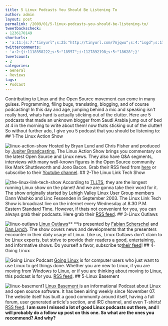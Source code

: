 ```yaml
---
title: 5 Linux Podcasts You Should Be Listening To
author: admin
layout: post
permalink: /2009/01/5-linux-podcasts-you-should-be-listening-to/
tweetbackscheck:
- 1236170149
shorturls:
- 'a:11:{s:7:"tinyurl";s:25:"http://tinyurl.com/7mjqwu";s:4:"isgd";s:17:"http://is.gd/fCOL";s:5:"bitly";s:19:"http://bit.ly/12kFX";s:5:"snipr";s:22:"http://snipr.com/9wm7b";s:5:"snurl";s:22:"http://snurl.com/9wm7b";s:7:"snipurl";s:24:"http://snipurl.com/9wm7b";s:4:"trim";s:17:"http://tr.im/5b4n";s:5:"adjix";s:207:"(10 Jan 2008 temporary restriction: API requires valid partnerID or partnerEmail key in request. Contact us if this affects you.) Invalid Adjix request. API documentation @ http://web.adjix.com/AdjixAPI.html";s:4:"advu";s:203:"(10 Jan 2008 temporary restriction: API requires valid partnerID or partnerEmail key in request. Contact us if this affects you.) Invalid Adjix request. API documentation @ http://web.ad.vu/AdjixAPI.html";s:4:"zima";s:19:"http://zi.ma/d971bf";s:9:"permalink";s:75:"http://hehe2.net/linux-general/5-linux-podcasts-you-should-be-listening-to/";}'
twittercomments:
- 'a:2:{i:1118358222;s:5:"18557";i:1127892198;s:5:"18628";}'
tweetcount:
- 2
categories:
- General
- Reviews
tags:
- Podcast
---
```

Contributing to Linux and the Open Source movement can come in many guises. Programming, filing bugs, translating, blogging, and of course podcasting! In this day and age, jumping behind a mic and speaking isn't really hard, whats hard is actually sticking out of the clutter. Here are 5 podcasts that made an unknown blogger from Saudi Arabia jump out of bed at 4  in the morning to write about them! now thats sticking out of the clutter! So without further ado, I give you 5 podcast that you should be listening to:
\#\# 1-The Linux Action Show

![linux-action-show](http://192.168.1.33/blog2/wp-content/uploads/2009/01/linux-action-show.jpeg)
Hosted by Bryan Lund and Chris Fisher and produced by [Jupiter Broadcasting](http://www.jupiterbroadcasting.com/?cat=4), The Linux Action Show brings you commentary on the latest Open Source and Linux news. They also have Q&A segments, interviews with many well-known figures in the Open Source community like Mark Shuttleworth and Jono Bacon. Grab their RSS feed from [here](http://www.jupiterbroadcasting.com/?feed=rss2) or subscribe to their [Youtube channel](http://www.youtube.com/user/jupiterbroadcasting).
\#\# 2-The Linux Link Tech Show

![the-linux-link-tech-show](http://192.168.1.33/blog2/wp-content/uploads/2009/01/the-linux-link-tech-show.jpeg)
According to [TLLTS](http://www.tllts.org/index.php), they are the longest running Linux show on the planet! And we are gonna take their word for it. The show originally started by Lehigh Valley Linux User Group members Dann Washko and Linc Fessenden in September 2003\. The Linux Link Tech Show is broadcast live on the internet every Wednesday at 8:30 P.M. Eastern Standard Time. However, if thats not convenient for you, you can always grab their podcasts. Here grab their [RSS feed](http://feeds.feedburner.com/TheLinuxLinkTechShowOgg-vorbisFeed).
\#\# 3-Linux Outlaws

![linux-outlaws](http://192.168.1.33/blog2/wp-content/uploads/2009/01/linux-outlaws.png)
[Linux Outlaws](http://linuxoutlaws.com/)\*\* \*\*is presented by [Fabian Scherschel](http://en.wikipedia.org/wiki/Fabian_Scherschel "Fabian Scherschel") and [Dan Lynch](http://en.wikipedia.org/wiki/Dan_Lynch "Dan Lynch"). The show covers news and developments that the presenters encounter in their daily usage of Linux. Like us, Linux Outlaws don't claim to be Linux experts, but strive to provide their readers a good, entertaining, and informative shows. Do yourself a favor, subscribe to[their feed](http://feeds.feedburner.com/linuxoutlaws-ogg)!
\#\# 4-Going Linux

![Going Linux Podcast](http://192.168.1.33/blog2/wp-content/uploads/2009/01/photo.jpg)
[Going Linux](http://goinglinux.com/) is for computer users who just want to use Linux to get things done. Whether you are new to Linux, if you are moving from Windows to Linux, or if you are thinking about moving to Linux, this podcast is for you. [RSS feed](http://goinglinux.com/oggpodcast.xml).
\#\# 5-Linux Basement

![linux-basement1](http://192.168.1.33/blog2/wp-content/uploads/2009/01/linux-basement1.png)
[Linux Basement ](http://linuxbasement.com/)is an informational Podcast about Linux and open source software. It has been airing weekly since November 07\. The website itself has built a good community around itself, having a full forum, user generated article's section, and IRC channel, and even T-shirts! [RSS feed](http://www.linuxbasement.com/ogg-full/feed).
**I am sure I missed a lot of good Linux podcasts out there, and I will probably do a follow up post on this one. So what are the ones you recommend? And why?**